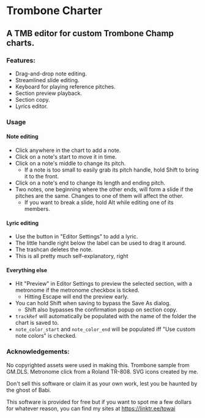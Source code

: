 # Trombone Charter
## A TMB editor for custom Trombone Champ charts.

### Features:
 * Drag-and-drop note editing.
 * Streamlined slide editing.
 * Keyboard for playing reference pitches.
 * Section preview playback.
 * Section copy.
 * Lyrics editor.

### Usage
#### Note editing
 * Click anywhere in the chart to add a note.
 * Click on a note's start to move it in time.
 * Click on a note's middle to change its pitch.
    * If a note is too small to easily grab its pitch handle, hold Shift to bring it to the front.
 * Click on a note's end to change its length and ending pitch.
 * Two notes, one beginning where the other ends, will form a slide if the pitches are the same. Changes to one of them will affect the other.
    * If you want to break a slide, hold Alt while editing one of its members.
#### Lyric editing
 * Use the button in "Editor Settings" to add a lyric.
 * The little handle right below the label can be used to drag it around.
 * The trashcan deletes the note.
 * This is all pretty much self-explanatory, right
#### Everything else
 * Hit "Preview" in Editor Settings to preview the selected section, with a metronome if the metronome checkbox is ticked.
    * Hitting Escape will end the preview early.
 * You can hold Shift when saving to bypass the Save As dialog.
    * Shift also bypasses the confirmation popup on section copy.
 * `trackRef` will automatically be populated with the name of the folder the chart is saved to.
 * `note_color_start` and `note_color_end` will be populated iff "Use custom note colors" is checked.

### Acknowledgements:
No copyrighted assets were used in making this. Trombone sample from GM.DLS.
Metronome click from a Roland TR-808. SVG icons created by me.

Don't sell this software or claim it as your own work, lest you be haunted by the ghost of Babi.

This software is provided for free but if you want to spot me a few dollars for whatever reason,
you can find my sites at https://linktr.ee/towai
